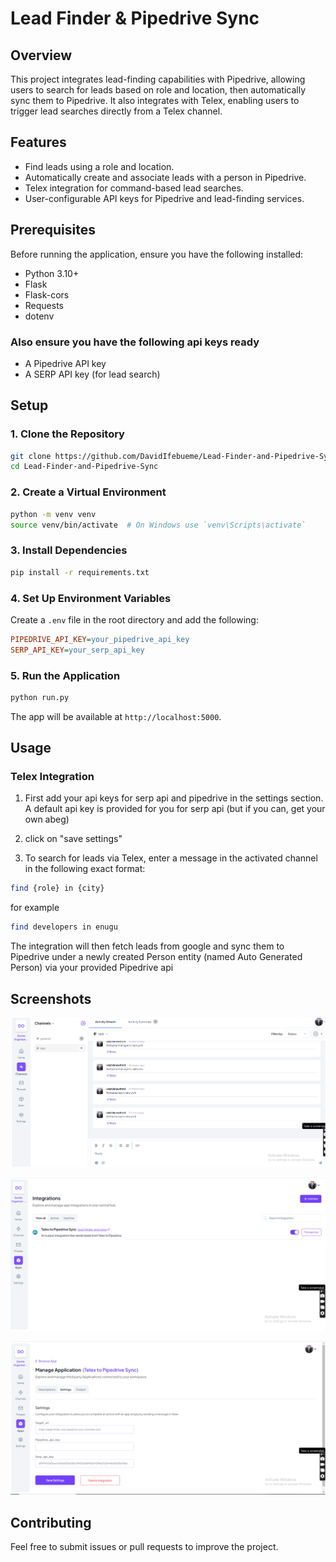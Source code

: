 # Lead Finder & Pipedrive Sync

## Overview
This project integrates lead-finding capabilities with Pipedrive, allowing users to search for leads based on role and location, then automatically sync them to Pipedrive. It also integrates with Telex, enabling users to trigger lead searches directly from a Telex channel.

## Features
- Find leads using a role and location.
- Automatically create and associate leads with a person in Pipedrive.
- Telex integration for command-based lead searches.
- User-configurable API keys for Pipedrive and lead-finding services.

## Prerequisites
Before running the application, ensure you have the following installed:
- Python 3.10+
- Flask
- Flask-cors
- Requests
- dotenv

### Also ensure you have the following api keys ready

- A Pipedrive API key
- A SERP API key (for lead search)

## Setup

### 1. Clone the Repository
```sh
git clone https://github.com/DavidIfebueme/Lead-Finder-and-Pipedrive-Sync
cd Lead-Finder-and-Pipedrive-Sync
```

### 2. Create a Virtual Environment
```sh
python -m venv venv
source venv/bin/activate  # On Windows use `venv\Scripts\activate`
```

### 3. Install Dependencies
```sh
pip install -r requirements.txt
```

### 4. Set Up Environment Variables
Create a `.env` file in the root directory and add the following:
```ini
PIPEDRIVE_API_KEY=your_pipedrive_api_key
SERP_API_KEY=your_serp_api_key
```

### 5. Run the Application
```sh
python run.py
```
The app will be available at `http://localhost:5000`.

## Usage
### Telex Integration

1. First add your api keys for serp api and pipedrive in the settings section.
    A default api key is provided for you for serp api (but if you can, get your own abeg)
2. click on "save settings" 

3. To search for leads via Telex, enter a message in the activated channel in the following exact format:
```sh
find {role} in {city}
```

for  example
```sh
find developers in enugu
```
The integration will then fetch leads from google and sync them to Pipedrive under a newly created Person entity (named Auto Generated Person) via your provided Pipedrive api

## Screenshots
![Telex Bot in Action](screenshots/inaction.png)

![Integrations Page](screenshots/integrationspage.png)

![Settings View](screenshots/settingsview.png)


## Contributing
Feel free to submit issues or pull requests to improve the project.



